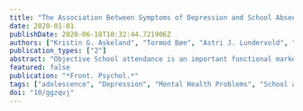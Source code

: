 ```yaml
---
title: "The Association Between Symptoms of Depression and School Absence in a Population-Based Study of Late Adolescents"
date: 2020-01-01
publishDate: 2020-06-18T10:32:44.721906Z
authors: ["Kristin G. Askeland", "Tormod Bøe", "Astri J. Lundervold", "Kjell M. Stormark", "Mari Hysing"]
publication_types: ["2"]
abstract: "Objective School attendance is an important functional marker in adolescence, and knowledge of the correlates of school absence is important to inform preventive efforts. The main aim of the present study was to investigate the association between symptoms of depression and school absence in late adolescence, adjusting for sociodemographic characteristics and externalizing problems. Methods Data stem from the youth@hordaland-survey, a population-based survey of adolescents between 16 and 19 years old attending upper secondary education in Hordaland County, Norway, in spring 2012. Administrative data on school absence was provided for 8222 adolescents. In additions to days and hours absent the past semester, a variable of total absence was calculated and divided into quartiles of absence. Symptoms of mental health problems and sleep duration was based on adolescent self-reports. Results Reports of depressive symptoms was significantly associated with school absence when investigated as continuous variables. The strength of the association attenuated but remained statistically significant when controlling for sociodemographic factors and externalizing problems. When investigating the association at different levels of school absence, adolescents in the second, third and fourth quartile of school absence reported significantly higher depression scores compared to adolescents in the first quartile. The association between reports of symptoms of depression and school absence was partially mediated by sleep duration. Conclusion The association between reported symptoms of depression and school absence was evident even at low levels of school absence, indicating a role for universal prevention strategies. The findings suggest both depression and sleep problems as possible targets for intervention in late adolescence."
featured: false
publication: "*Front. Psychol.*"
tags: ["adolescence", "Depression", "Mental Health Problems", "School absence", "sleep duration"]
doi: "10/ggzqvj"
---
```


